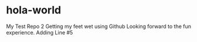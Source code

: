 # hola-world
My Test Repo 2
Getting my feet wet using Github
Looking forward to the fun experience.
Adding Line #5
